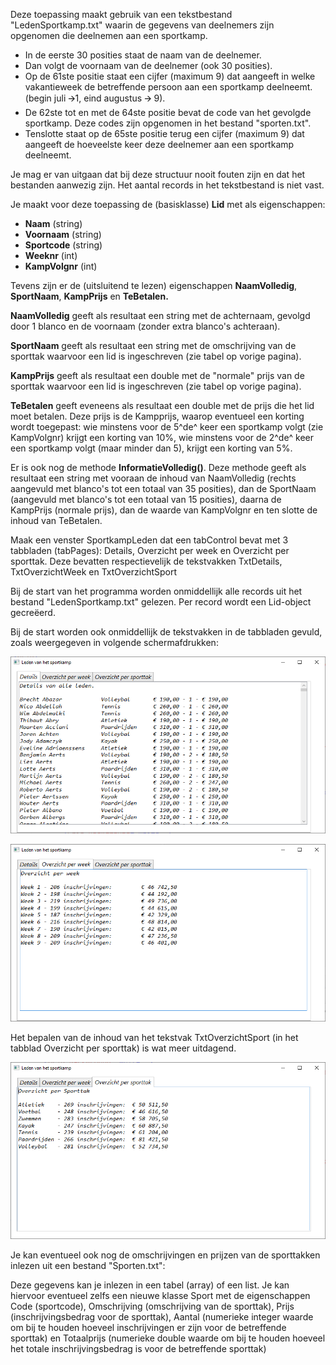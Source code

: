 Deze toepassing maakt gebruik van een tekstbestand "LedenSportkamp.txt" waarin de gegevens van deelnemers zijn opgenomen die deelnemen aan een sportkamp.

- In de eerste 30 posities staat de naam van de deelnemer.
- Dan volgt de voornaam van de deelnemer (ook 30 posities).
- Op de 61ste positie staat een cijfer (maximum 9) dat aangeeft in welke vakantieweek de betreffende persoon aan een sportkamp deelneemt. (begin juli 🡪1, eind augustus 🡪 9).
- De 62ste tot en met de 64ste positie bevat de code van het gevolgde sportkamp. Deze codes zijn opgenomen in het bestand "sporten.txt".
- Tenslotte staat op de 65ste positie terug een cijfer (maximum 9) dat aangeeft de hoeveelste keer deze deelnemer aan een sportkamp deelneemt.

Je mag er van uitgaan dat bij deze structuur nooit fouten zijn en dat het bestanden aanwezig zijn. Het aantal records in het tekstbestand is niet vast.

Je maakt voor deze toepassing de (basisklasse) **Lid** met als eigenschappen:
- **Naam** (string)
- **Voornaam** (string)
- **Sportcode** (string)
- **Weeknr** (int)
- **KampVolgnr** (int)

Tevens zijn er de (uitsluitend te lezen) eigenschappen **NaamVolledig**, **SportNaam**, **KampPrijs** en **TeBetalen.**

**NaamVolledig** geeft als resultaat een string met de achternaam, gevolgd door 1 blanco en de voornaam (zonder extra blanco's achteraan).

**SportNaam** geeft als resultaat een string met de omschrijving van de sporttak waarvoor een lid is ingeschreven (zie tabel op vorige pagina).

**KampPrijs** geeft als resultaat een double met de "normale" prijs van de sporttak waarvoor een lid is ingeschreven (zie tabel op vorige pagina).

**TeBetalen** geeft eveneens als resultaat een double met de prijs die het lid moet betalen. Deze prijs is de Kampprijs, waarop eventueel een korting wordt toegepast: wie minstens voor de 5^de^ keer een sportkamp volgt (zie KampVolgnr) krijgt een korting van 10%, wie minstens voor de 2^de^ keer een sportkamp volgt (maar minder dan 5), krijgt een korting van 5%.

Er is ook nog de methode **InformatieVolledig()**. Deze methode geeft als resultaat een string met vooraan de inhoud van NaamVolledig (rechts aangevuld met blanco's tot een totaal van 35 posities), dan de SportNaam (aangevuld met blanco's tot een totaal van 15 posities), daarna de KampPrijs (normale prijs), dan de waarde van KampVolgnr en ten slotte de inhoud van TeBetalen.

Maak een venster SportkampLeden dat een tabControl bevat met 3 tabbladen (tabPages): Details, Overzicht per week en Overzicht per sporttak. Deze bevatten respectievelijk de tekstvakken TxtDetails, TxtOverzichtWeek en TxtOverzichtSport

Bij de start van het programma worden onmiddellijk alle records uit het bestand "LedenSportkamp.txt" gelezen. Per record wordt een Lid-object gecreëerd.

Bij de start worden ook onmiddellijk de tekstvakken in de tabbladen gevuld, zoals weergegeven in volgende schermafdrukken:

![](./media/image1.png)

![](./media/image2.png)

Het bepalen van de inhoud van het tekstvak TxtOverzichtSport (in het tabblad Overzicht per sporttak) is wat meer uitdagend.

![](./media/image3.png)

Je kan eventueel ook nog de omschrijvingen en prijzen van de sporttakken inlezen uit een bestand "Sporten.txt":

Deze gegevens kan je inlezen in een tabel (array) of een list. Je kan hiervoor eventueel zelfs een nieuwe klasse Sport met de eigenschappen Code (sportcode), Omschrijving (omschrijving van de sporttak), Prijs (inschrijvingsbedrag voor de sporttak), Aantal (numerieke integer waarde om bij te houden hoeveel inschrijvingen er zijn voor de betreffende sporttak) en Totaalprijs (numerieke double waarde om bij te houden hoeveel het totale inschrijvingsbedrag is voor de betreffende sporttak)